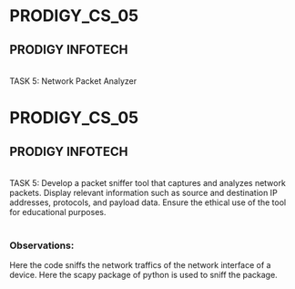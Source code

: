 # PRODIGY_CS_05

<h2>PRODIGY INFOTECH</h2><br />
TASK 5: Network Packet Analyzer<br />

# PRODIGY_CS_05

<h2>PRODIGY INFOTECH</h2><br />
TASK 5: Develop a packet sniffer tool that captures and analyzes network packets. Display relevant information such as source and destination IP addresses, protocols, and payload data. Ensure the ethical use of the tool for educational purposes.<br />
<br />

<h3>Observations:</h3>
<p>
  Here the code sniffs the network traffics of the network interface of a device. Here the scapy package of python is used to sniff the package.
</p>
